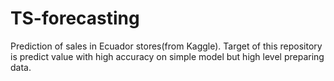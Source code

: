 # TS-forecasting
Prediction of sales in Ecuador stores(from Kaggle).
Target of this repository is predict value with high accuracy on simple model but high level preparing data.
